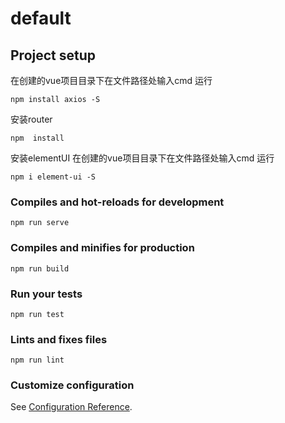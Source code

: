 # default

## Project setup

在创建的vue项目目录下在文件路径处输入cmd  运行 
```
npm install axios -S
```
安装router
```
npm  install
```

安装elementUI
在创建的vue项目目录下在文件路径处输入cmd  运行 
```
npm i element-ui -S
```

### Compiles and hot-reloads for development
```
npm run serve
```


### Compiles and minifies for production
```
npm run build
```

### Run your tests
```
npm run test
```

### Lints and fixes files
```
npm run lint
```

### Customize configuration
See [Configuration Reference](https://cli.vuejs.org/config/).
